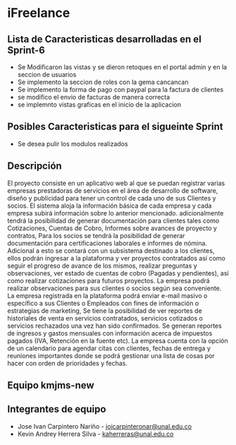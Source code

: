 # iFreelance

## Lista de Caracteristicas desarrolladas en el Sprint-6


- Se Modificaron las vistas y se dieron retoques en el portal admin y en la seccion de usuarios
- Se implemento la seccion de roles con la gema cancancan
- Se implemento la forma de pago con paypal para la factura de clientes
- se modifico el envio de facturas de manera correcta
- se implemnto vistas graficas en el inicio de la aplicacion


## Posibles Caracteristicas para el sigueinte Sprint

- Se desea pulir los modulos realizados 



## Descripción

El proyecto consiste en un aplicativo web al que se puedan registrar varias empresas prestadoras de servicios en el área de desarrollo de software, diseño y publicidad para tener un control de cada uno de sus Clientes y socios. El sistema aloja la información básica de cada empresa y cada empresa subirá información sobre lo anterior mencionado. adicionalmente tendrá la posibilidad de generar documentación para clientes tales como Cotizaciones, Cuentas de Cobro, Informes sobre avances de proyecto y  contratos, Para los socios se tendrá la posibilidad de generar documentación para certificaciones laborales e informes de nómina.
Adicional a esto se contará con un subsistema destinado a los clientes, ellos podrán ingresar a la plataforma y ver proyectos contratados así como seguir el progreso de avance de los mismos, realizar preguntas y observaciones, ver estado de cuentas de cobro (Pagadas y pendientes), así como realizar cotizaciones para futuros proyectos. La empresa podrá realizar observaciones para sus clientes o socios según sea conveniente.
La empresa registrada en la plataforma podrá enviar e-mail masivo o específico a sus Clientes o Empleados con fines de información o estrategias de marketing, Se tiene la posibilidad de ver reportes de historiales de venta en servicios contratados, servicios cotizados o servicios rechazados una vez han sido confirmados.
Se generan reportes de ingresos y gastos mensuales con información acerca de impuestos pagados (IVA, Retención en la fuente etc).
La empresa cuenta con la opción de un calendario para agendar citas con clientes, fechas de entrega y reuniones importantes donde se podrá gestionar una lista de cosas por hacer con orden de prioridades y fechas.

## Equipo **kmjms-new**

## Integrantes de equipo
- Jose Ivan Carpintero Nariño - joicarpinteronar@unal.edu.co
- Kevin Andrey Herrera Silva - kaherreras@unal.edu.co
